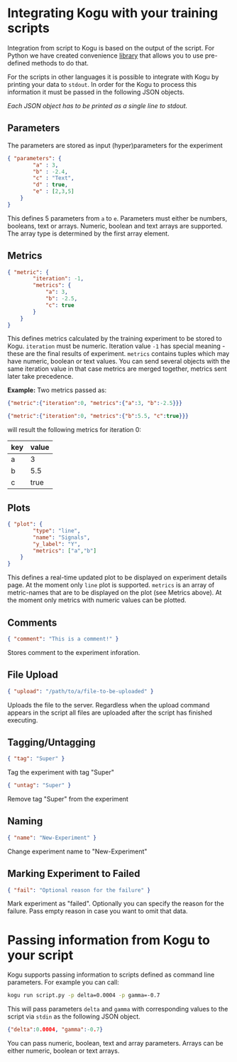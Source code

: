 # Integrating Kogu with your training scripts

Integration from script to Kogu is based on the output of the script. For Python we have created convenience [library](python-library.md) that allows you to use pre-defined methods to do that.

For the scripts in other languages it is possible to integrate with Kogu by printing your data to ```stdout```. In order for the Kogu to process this information it must be passed in the following JSON objects. 

*Each JSON object has to be printed as a single line to stdout.*

## Parameters
The parameters are stored as input (hyper)parameters for the experiment

```json
{ "parameters": {
        "a" : 3,
        "b" : -2.4,
        "c" : "Text",
        "d" : true,
        "e" : [2,3,5]
    }
}
```
This defines 5 parameters from ```a``` to ```e```. Parameters must either be numbers, booleans, text or arrays. Numeric, boolean and text arrays are supported. The array type is determined by the first array element.

## Metrics
```json
{ "metric": {
        "iteration": -1,
        "metrics": {
            "a": 3,
            "b": -2.5,
            "c": true
        }
    }
}
```
This defines metrics calculated by the training experiment to be stored to Kogu. ```iteration``` must be numeric. Iteration value ```-1``` has special meaning - these are the final results of experiment. ```metrics``` contains tuples which may have numeric, boolean or text values. You can send several objects with the same iteration value in that case metrics are merged together, metrics sent later take precedence. 

**Example:**
Two metrics passed as: 
```json
{"metric":{"iteration":0, "metrics":{"a":3, "b":-2.5}}}

{"metric":{"iteration":0, "metrics":{"b":5.5, "c":true}}}
```
will result the following metrics for iteration 0:

key | value
-- | --
a | 3
b | 5.5
c | true

## Plots
```json
{ "plot": {
        "type": "line",
        "name": "Signals",
        "y_label": "Y",
        "metrics": ["a","b"]
    }
}
```
This defines a real-time updated plot to be displayed on experiment details page. At the moment only ```line``` plot is supported. ```metrics``` is an array of metric-names that are to be displayed on the plot (see Metrics above). At the moment only metrics with numeric values can be plotted.

## Comments
```json
{ "comment": "This is a comment!" }
```
Stores comment to the experiment inforation.

## File Upload
```json
{ "upload": "/path/to/a/file-to-be-uploaded" }
```
Uploads the file to the server. Regardless when the upload command appears in the script all files are uploaded after the script has finished executing.

## Tagging/Untagging
```json
{ "tag": "Super" }
```
Tag the experiment with tag "Super"

```json
{ "untag": "Super" }
```
Remove tag "Super" from the experiment


## Naming
```json
{ "name": "New-Experiment" }
```
Change experiment name to "New-Experiment"

## Marking Experiment to Failed
```json
{ "fail": "Optional reason for the failure" }
```
Mark experiment as "failed". Optionally you can specify the reason for the failure. Pass empty reason in case you want to omit that data.


# Passing information from Kogu to your script
Kogu supports passing information to scripts defined as command line parameters. For example you can call:

```bash
kogu run script.py -p delta=0.0004 -p gamma=-0.7
```
This will pass parameters ```delta``` and ```gamma``` with corresponding values to the script via ```stdin``` as the following JSON object.

```json
{"delta":0.0004, "gamma":-0.7}
``` 

You can pass numeric, boolean, text and array parameters. Arrays can be either numeric, boolean or text arrays.